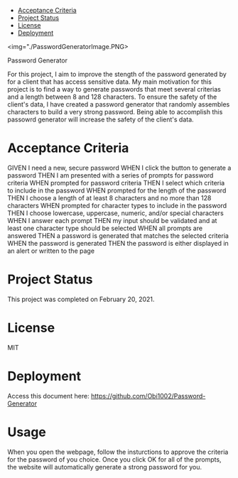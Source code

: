 * [Acceptance Criteria](#acceptancecriteria)
* [Project Status](#projectstatus)
* [License](#license)
* [Deployment](#deployment)

<img="./PasswordGeneratorImage.PNG>

Password Generator
 
For this project, I aim to improve the stength of the password generated by for a client that has access sensitive data.  My main motivation for this project is to find a way to generate passwords that meet several criterias and a length between 8 and 128 characters. To ensure the safety of the client's data, I have created a password generator that randomly assembles characters to build a very strong password. Being able to accomplish this passowrd generator will increase the safety of the client's data.   

# Acceptance Criteria
GIVEN I need a new, secure password
WHEN I click the button to generate a password
THEN I am presented with a series of prompts for password criteria
WHEN prompted for password criteria
THEN I select which criteria to include in the password
WHEN prompted for the length of the password
THEN I choose a length of at least 8 characters and no more than 128 characters
WHEN prompted for character types to include in the password
THEN I choose lowercase, uppercase, numeric, and/or special characters
WHEN I answer each prompt
THEN my input should be validated and at least one character type should be selected
WHEN all prompts are answered
THEN a password is generated that matches the selected criteria
WHEN the password is generated
THEN the password is either displayed in an alert or written to the page

# Project Status
This project was completed on February 20, 2021. 

# License
MIT

# Deployment

Access this document here: https://github.com/Obi1002/Password-Generator

# Usage
When you open the webpage, follow the insturctions to approve the criteria for the password of you choice.  Once you click OK for all of the prompts, the website will automatically generate a strong password for you.
